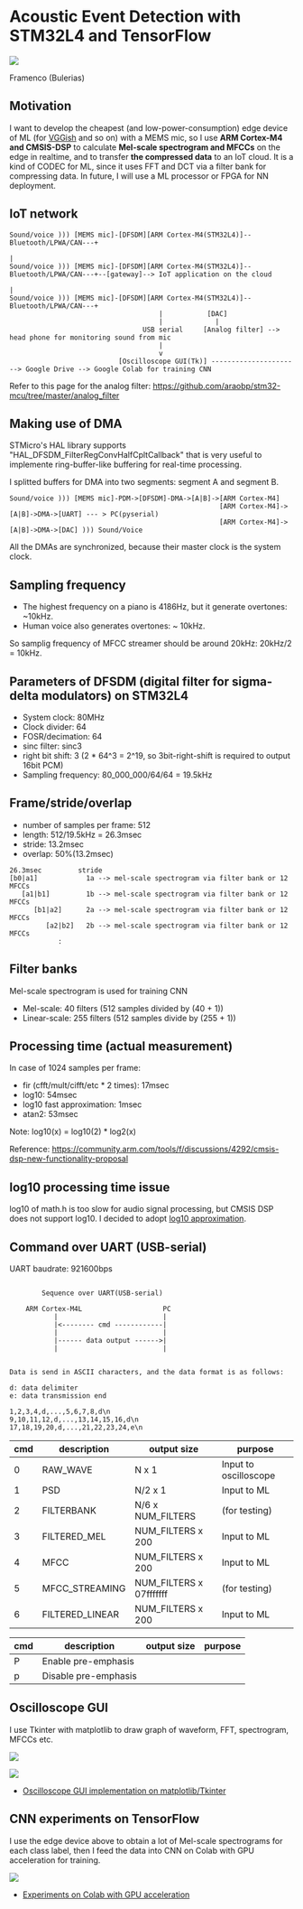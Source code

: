 # Acoustic Event Detection with STM32L4 and TensorFlow

![](./oscilloscope/screenshots/spectrogram(psd).jpg)

Framenco (Bulerias)

## Motivation

I want to develop the cheapest (and low-power-consumption) edge device of ML (for [VGGish](https://github.com/tensorflow/models/tree/master/research/audioset) and so on) with a MEMS mic, so I use **ARM Cortex-M4 and CMSIS-DSP** to calculate **Mel-scale spectrogram and MFCCs** on the edge in realtime, and to transfer **the compressed data** to an IoT cloud. It is a kind of CODEC for ML, since it uses FFT and DCT via a filter bank for compressing data. In future, I will use a ML processor or FPGA for NN deployment.

## IoT network

```
Sound/voice ))) [MEMS mic]-[DFSDM][ARM Cortex-M4(STM32L4)]--Bluetooth/LPWA/CAN---+
                                                                                 |
Sound/voice ))) [MEMS mic]-[DFSDM][ARM Cortex-M4(STM32L4)]--Bluetooth/LPWA/CAN---+--[gateway]--> IoT application on the cloud
                                                                                 |
Sound/voice ))) [MEMS mic]-[DFSDM][ARM Cortex-M4(STM32L4)]--Bluetooth/LPWA/CAN---+
                                     |           [DAC]
                                     |             |
                                 USB serial     [Analog filter] --> head phone for monitoring sound from mic
                                     |
                                     v
                           [Oscilloscope GUI(Tk)] ----------------------> Google Drive --> Google Colab for training CNN
```

Refer to this page for the analog filter: https://github.com/araobp/stm32-mcu/tree/master/analog_filter

## Making use of DMA

STMicro's HAL library supports "HAL_DFSDM_FilterRegConvHalfCpltCallback" that is very useful to implemente ring-buffer-like buffering for real-time processing.

I splitted buffers for DMA into two segments: segment A and segment B.

```
Sound/voice ))) [MEMS mic]-PDM->[DFSDM]-DMA->[A|B]->[ARM Cortex-M4]
                                                    [ARM Cortex-M4]->[A|B]->DMA->[UART] --- > PC(pyserial)
                                                    [ARM Cortex-M4]->[A|B]->DMA->[DAC] ))) Sound/Voice

```

All the DMAs are synchronized, because their master clock is the system clock.

## Sampling frequency

- The highest frequency on a piano is 4186Hz, but it generate overtones: ~10kHz.
- Human voice also generates overtones: ~ 10kHz.

So samplig frequency of MFCC streamer should be around 20kHz: 20kHz/2 = 10kHz.

## Parameters of DFSDM (digital filter for sigma-delta modulators) on STM32L4

- System clock: 80MHz
- Clock divider: 64
- FOSR/decimation: 64
- sinc filter: sinc3
- right bit shift: 3 (2 * 64^3 = 2^19, so 3bit-right-shift is required to output 16bit PCM)
- Sampling frequency: 80_000_000/64/64 = 19.5kHz

## Frame/stride/overlap

- number of samples per frame: 512
- length: 512/19.5kHz = 26.3msec
- stride: 13.2msec
- overlap: 50%(13.2msec)

```
26.3msec         stride
[b0|a1]            1a --> mel-scale spectrogram via filter bank or 12 MFCCs
   [a1|b1]         1b --> mel-scale spectrogram via filter bank or 12 MFCCs
      [b1|a2]      2a --> mel-scale spectrogram via filter bank or 12 MFCCs
         [a2|b2]   2b --> mel-scale spectrogram via filter bank or 12 MFCCs
            :
```
## Filter banks

Mel-scale spectrogram is used for training CNN

- Mel-scale: 40 filters (512 samples divided by (40 + 1))
- Linear-scale: 255 filters (512 samples divide by (255 + 1))

## Processing time (actual measurement)

In case of 1024 samples per frame:
- fir (cfft/mult/cifft/etc * 2 times): 17msec
- log10: 54msec
- log10 fast approximation: 1msec
- atan2: 53msec

Note: log10(x) = log10(2) * log2(x)

Reference: https://community.arm.com/tools/f/discussions/4292/cmsis-dsp-new-functionality-proposal

## log10 processing time issue

log10 of math.h is too slow for audio signal processing, but CMSIS DSP does not support log10. I decided to adopt [log10 approximation](./ipynb/log10%20fast%20approximation.ipynb).

## Command over UART (USB-serial)

UART baudrate: 921600bps

```

        Sequence over UART(USB-serial)

    ARM Cortex-M4L                    PC
           |                          |
           |<-------- cmd ------------|
           |                          |
           |------ data output ------>|
           |                          |


Data is send in ASCII characters, and the data format is as follows:

d: data delimiter
e: data transmission end

1,2,3,4,d,...,5,6,7,8,d\n
9,10,11,12,d,...,13,14,15,16,d\n
17,18,19,20,d,...,21,22,23,24,e\n

```

|cmd|description     | output size             | purpose               |
|---|----------------|-------------------------|-----------------------|
|0  | RAW_WAVE       | N x 1                   | Input to oscilloscope |
|1  | PSD            | N/2 x 1                 | Input to ML           |
|2  | FILTERBANK     | N/6 x NUM_FILTERS       | (for testing)         |
|3  | FILTERED_MEL   | NUM_FILTERS x 200       | Input to ML           |
|4  | MFCC           | NUM_FILTERS x 200       | Input to ML           |
|5  | MFCC_STREAMING | NUM_FILTERS x 07fffffff | (for testing)         |
|6  | FILTERED_LINEAR| NUM_FILTERS x 200       | Input to ML           |

|cmd|description     | output size             | purpose               |
|---|----------------|-------------------------|-----------------------|
|P  | Enable pre-emphasis |                    |                       |
|p  | Disable pre-emphasis |                   |                       |

## Oscilloscope GUI

I use Tkinter with matplotlib to draw graph of waveform, FFT, spectrogram, MFCCs etc.

![](./oscilloscope/screenshots/waveform.jpg)

![](./oscilloscope/screenshots/fft(psd).jpg)

- [Oscilloscope GUI implementation on matplotlib/Tkinter](./oscilloscope)

## CNN experiments on TensorFlow

I use the edge device above to obtain a lot of Mel-scale spectrograms for each class label, then I feed the data into CNN on Colab with GPU acceleration for training.

![](./tensorflow/filterd_spectrogram.png)

- [Experiments on Colab with GPU acceleration](./tensorflow)
